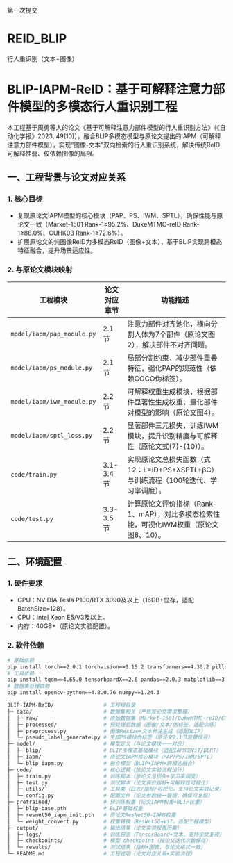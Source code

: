 第一次提交
# REID_BLIP
行人重识别（文本+图像）

# BLIP-IAPM-ReID：基于可解释注意力部件模型的多模态行人重识别工程
本工程基于周勇等人的论文《基于可解释注意力部件模型的行人重识别方法》（《自动化学报》2023, 49(10)），融合BLIP多模态模型与原论文提出的IAPM（可解释注意力部件模型），实现“图像-文本”双向检索的行人重识别系统，解决传统ReID可解释性弱、仅依赖图像的局限。


## 一、工程背景与论文对应关系
### 1. 核心目标
- 复现原论文IAPM模型的核心模块（PAP、PS、IWM、SPTL），确保性能与原论文一致（Market-1501 Rank-1≥95.2%、DukeMTMC-reID Rank-1≥88.0%、CUHK03 Rank-1≥72.6%）。
- 扩展原论文的纯图像ReID为多模态ReID（图像+文本），基于BLIP实现跨模态特征融合，提升场景适应性。

### 2. 与原论文模块映射
| 工程模块                | 论文对应章节       | 功能描述                                                                 |
|-------------------------|--------------------|--------------------------------------------------------------------------|
| `model/iapm/pap_module.py` | 2.1节              | 注意力部件对齐池化，横向分割人体为7个部件（原论文图2），解决部件不对齐问题。 |
| `model/iapm/ps_module.py`  | 2.1节              | 局部分割约束，减少部件重叠特征，强化PAP的规范性（依赖COCO伪标签）。         |
| `model/iapm/iwm_module.py` | 2.2节              | 可解释权重生成模块，根据部件显著性生成权重，量化部件对模型的影响（原论文图4）。 |
| `model/iapm/sptl_loss.py`  | 2.2节              | 显著部件三元损失，训练IWM模块，提升识别精度与可解释性（原论文式(7)-(10)）。  |
| `code/train.py`           | 3.1-3.4节          | 实现原论文总损失函数（式12：L=ID+PS+λSPTL+βC）与训练流程（100轮迭代、学习率调度）。 |
| `code/test.py`            | 3.3-3.5节          | 计算原论文评价指标（Rank-1、mAP），对比多模态检索性能，可视化IWM权重（原论文图8、10）。 |


## 二、环境配置
### 1. 硬件要求
- GPU：NVIDIA Tesla P100/RTX 3090及以上（16GB+显存，适配BatchSize=128）。
- CPU：Intel Xeon E5/V3及以上。
- 内存：40GB+（原论文实验配置）。

### 2. 软件依赖
```bash
# 基础依赖
pip install torch==2.0.1 torchvision==0.15.2 transformers==4.30.2 pillow==10.0.0
# 工具依赖
pip install tqdm==4.65.0 tensorboardX==2.6 pandas==2.0.3 matplotlib==3.7.2 scipy==1.10.1
# 数据集处理依赖
pip install opencv-python==4.8.0.76 numpy==1.24.3

BLIP-IAPM-ReID/                # 工程根目录
├─ data/                       # 数据集相关（严格按论文需求整理）
│  ├─ raw/                     # 原始数据集（Market-1501/DukeMTMC-reID/CUHK03）
│  ├─ processed/               # 预处理后数据（图像/文本/伪标签，适配训练）
│  ├─ preprocess.py            # 图像Resize+文本标注生成（适配BLIP）
│  └─ pseudo_label_generate.py # 生成PS模块伪标签（原论文2.1节监督信号）
├─ model/                      # 模型定义（与论文模块一一对应）
│  ├─ blip/                    # BLIP多模态基础模块（适配IAPM的ViT/BERT）
│  ├─ iapm/                    # 原论文IAPM核心模块（PAP/PS/IWM/SPTL）
│  └─ blip_iapm.py             # 融合模型（BLIP+IAPM+跨模态融合）
├─ code/                       # 核心逻辑（按论文实验流程设计）
│  ├─ train.py                 # 训练脚本（原论文总损失+学习率调度）
│  ├─ test.py                  # 测试脚本（论文评价指标+可解释性可视化）
│  ├─ utils/                   # 工具类（日志/指标/可视化，支持论文实验记录）
│  └─ config.py                # 配置文件（论文参数统一管理，确保可复现）
├─ pretrained/                 # 预训练权重（论文IAPM权重+BLIP权重）
│  ├─ blip-base.pth            # BLIP基础权重
│  ├─ resnet50_iapm_init.pth   # 原论文ResNet50-IAPM权重
│  └─ weight_convert.py        # 权重转换（ResNet50→ViT，适配工程模型）
├─ output/                     # 输出结果（论文实验报告所需）
│  ├─ logs/                    # 训练日志（TensorBoard+文本，支持论文复现）
│  ├─ checkpoints/             # 模型 checkpoint（按论文迭代次数保存）
│  └─ results/                 # 测试结果（指标+图表，与论文格式一致）
└─ README.md                   # 工程说明（论文对应关系+实验流程）

